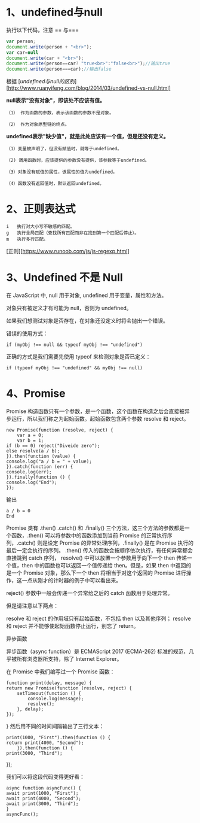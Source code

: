 # **1、undefined与null**
执行以下代码，注意 == 与===
```javascript
var person;
document.write(person + "<br>");
var car=null
document.write(car + "<br>");
document.write(person==car? "true<br>":"false<br>");//输出true
document.write(person===car);//输出false
```
根据
[*undefined与null的区别*][http://www.ruanyifeng.com/blog/2014/03/undefined-vs-null.html]

**null表示"没有对象"，即该处不应该有值。**

    （1） 作为函数的参数，表示该函数的参数不是对象。

    （2） 作为对象原型链的终点。

**undefined表示"缺少值"，就是此处应该有一个值，但是还没有定义。**

    （1）变量被声明了，但没有赋值时，就等于undefined。

    （2) 调用函数时，应该提供的参数没有提供，该参数等于undefined。

    （3）对象没有赋值的属性，该属性的值为undefined。

    （4）函数没有返回值时，默认返回undefined。
# **2、正则表达式**

    i	执行对大小写不敏感的匹配。
    g	执行全局匹配（查找所有匹配而非在找到第一个匹配后停止）。
    m	执行多行匹配。
[正则][https://www.runoob.com/js/js-regexp.html]

# **3、Undefined 不是 Null**
在 JavaScript 中, null 用于对象, undefined 用于变量，属性和方法。

对象只有被定义才有可能为 null，否则为 undefined。

如果我们想测试对象是否存在，在对象还没定义时将会抛出一个错误。

错误的使用方式：

    if (myObj !== null && typeof myObj !== "undefined") 
正确的方式是我们需要先使用 typeof 来检测对象是否已定义：

    if (typeof myObj !== "undefined" && myObj !== null) 

# **4、Promise**

Promise 构造函数只有一个参数，是一个函数，这个函数在构造之后会直接被异步运行，所以我们称之为起始函数。起始函数包含两个参数 resolve 和 reject。

    new Promise(function (resolve, reject) {
        var a = 0;
        var b = 1;
    if (b == 0) reject("Diveide zero");
    else resolve(a / b);
    }).then(function (value) {
    console.log("a / b = " + value);
    }).catch(function (err) {
    console.log(err);
    }).finally(function () {
    console.log("End");
    });

输出

    a / b = 0
    End

Promise 类有 .then() .catch() 和 .finally() 三个方法，这三个方法的参数都是一个函数，.then() 可以将参数中的函数添加到当前 Promise 的正常执行序列，.catch() 则是设定 Promise 的异常处理序列，.finally() 是在 Promise 执行的最后一定会执行的序列。 .then() 传入的函数会按顺序依次执行，有任何异常都会直接跳到 catch 序列，
resolve() 中可以放置一个参数用于向下一个 then 传递一个值，then 中的函数也可以返回一个值传递给 then。但是，如果 then 中返回的是一个 Promise 对象，那么下一个 then 将相当于对这个返回的 Promise 进行操作，这一点从刚才的计时器的例子中可以看出来。

reject() 参数中一般会传递一个异常给之后的 catch 函数用于处理异常。

但是请注意以下两点：

resolve 和 reject 的作用域只有起始函数，不包括 then 以及其他序列；
resolve 和 reject 并不能够使起始函数停止运行，别忘了 return。

异步函数


异步函数（async function）是 ECMAScript 2017 (ECMA-262) 标准的规范，几乎被所有浏览器所支持，除了 Internet Explorer。

在 Promise 中我们编写过一个 Promise 函数：

 
    function print(delay, message) {
    return new Promise(function (resolve, reject) {
        setTimeout(function () {
            console.log(message);
            resolve();
        }, delay);
    });
}
然后用不同的时间间隔输出了三行文本：

 

    print(1000, "First").then(function () {
    return print(4000, "Second");
        }).then(function () {
    print(3000, "Third");
});

我们可以将这段代码变得更好看：

 
    async function asyncFunc() {
    await print(1000, "First");
    await print(4000, "Second");
    await print(3000, "Third");
    }
    asyncFunc();